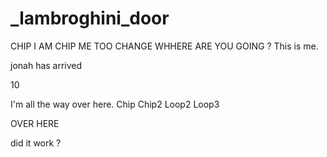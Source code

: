 # _lambroghini_door

CHIP
I AM CHIP
ME TOO
CHANGE
WHHERE ARE YOU GOING ?
This is me.

jonah has arrived

10

I'm all the way over here.
Chip
Chip2
Loop2
Loop3

OVER HERE

did it work ?